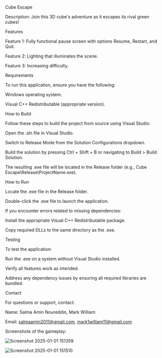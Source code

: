 Cube Escape

Description:
Join this 3D cube's adventure as it escapes its rival green cubes!

Features

Feature 1: Fully functional pause screen with options Resume, Restart, and Quit.

Feature 2: Lighting that illuminates the scene.

Feature 3: Increasing difficulty.

Requirements

To run this application, ensure you have the following:

Windows operating system.

Visual C++ Redistributable (appropriate version).

How to Build

Follow these steps to build the project from source using Visual Studio:

Open the .sln file in Visual Studio.

Switch to Release Mode from the Solution Configurations dropdown.

Build the solution by pressing Ctrl + Shift + B or navigating to Build > Build Solution.

The resulting .exe file will be located in the Release folder (e.g., Cube Escape\Release\ProjectName.exe).

How to Run

Locate the .exe file in the Release folder.

Double-click the .exe file to launch the application.

If you encounter errors related to missing dependencies:

Install the appropriate Visual C++ Redistributable package.

Copy required DLLs to the same directory as the .exe.

Testing

To test the application:

Run the .exe on a system without Visual Studio installed.

Verify all features work as intended.

Address any dependency issues by ensuring all required libraries are bundled.

Contact

For questions or support, contact:

Name: Salma Amin Noureddin, Mark William

Email: salmaamin2011@gmail.com, mark1william11@gmail.com


Screenshots of the gameplay:

![Screenshot 2025-01-01 151359](https://github.com/user-attachments/assets/3a9fc934-30e9-420d-b5d5-6a9371e9755d)


![Screenshot 2025-01-01 151510](https://github.com/user-attachments/assets/f529a312-43bb-4a55-b86d-66874f4f436e)
